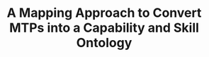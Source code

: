 ---
layout: default
title: "A Mapping Approach to Convert MTPs into a Capability and Skill Ontology"
authors: Köcher, Aljosha; Beers, Lasse; Fay, Alexander
publication: 2022 27th IEEE International Conference on Emerging Technologies and Factory Automation (ETFA)
year: 2022
doi: 10.1109/ETFA52439.2022.9921639
---